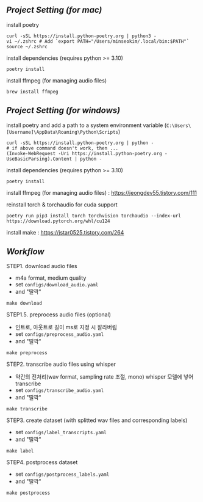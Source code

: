 ## _Project Setting (for mac)_

install poetry

```shell
curl -sSL https://install.python-poetry.org | python3 -
vi ~/.zshrc # Add `export PATH="/Users/minseokim/.local/bin:$PATH"`
source ~/.zshrc
```

install dependencies (requires python >= 3.10)
```shell
poetry install
```

install ffmpeg (for managing audio files)
```shell
brew install ffmpeg
```

## _Project Setting (for windows)_

install poetry and add a path to a system environment variable (`C:\Users\[Username]\AppData\Roaming\Python\Scripts`)

```shell
curl -sSL https://install.python-poetry.org | python -
# if above command doesn't work, then ...
(Invoke-WebRequest -Uri https://install.python-poetry.org -UseBasicParsing).Content | python -
```

install dependencies (requires python >= 3.10)
```shell
poetry install
```

install ffmpeg (for managing audio files) : https://jeongdev55.tistory.com/111

reinstall torch & torchaudio for cuda support
```shell
poetry run pip3 install torch torchvision torchaudio --index-url https://download.pytorch.org/whl/cu124
```

install make : https://jstar0525.tistory.com/264

## _Workflow_

STEP1. download audio files
- m4a format, medium quality
- set `configs/download_audio.yaml`
- and "딸깍"

```shell
make download
```

STEP1.5. preprocess audio files (optional)
- 인트로, 아웃트로 길이 ms로 지정 시 잘라버림
- set `configs/preprocess_audio.yaml`
- and "딸깍"

```shell
make preprocess
```

STEP2. transcribe audio files using whisper
- 약간의 전처리(wav format, sampling rate 조절, mono) whisper 모델에 넣어 transcribe
- set `configs/transcribe_audio.yaml`
- and "딸깍"

```shell
make transcribe
```

STEP3. create dataset (with splitted wav files and corresponding labels)
- set `configs/label_transcripts.yaml`
- and "딸깍"

```shell
make label
```

STEP4. postprocess dataset
- set `configs/postprocess_labels.yaml`
- and "딸깍"

```shell
make postprocess
```
